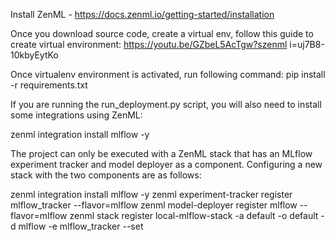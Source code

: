 Install ZenML - https://docs.zenml.io/getting-started/installation 

Once you download source code, create a virtual env, follow this guide to create virtual environment: https://youtu.be/GZbeL5AcTgw?szenml i=uj7B8-10kbyEytKo 

Once virtualenv environment is activated, run following command:
pip install -r requirements.txt

If you are running the run_deployment.py script, you will also need to install some integrations using ZenML:

zenml integration install mlflow -y 

The project can only be executed with a ZenML stack that has an MLflow experiment tracker and model deployer as a component. Configuring a new stack with the two components are as follows:

zenml integration install mlflow -y
zenml experiment-tracker register mlflow_tracker --flavor=mlflow
zenml model-deployer register mlflow --flavor=mlflow
zenml stack register local-mlflow-stack -a default -o default -d mlflow -e mlflow_tracker --set




